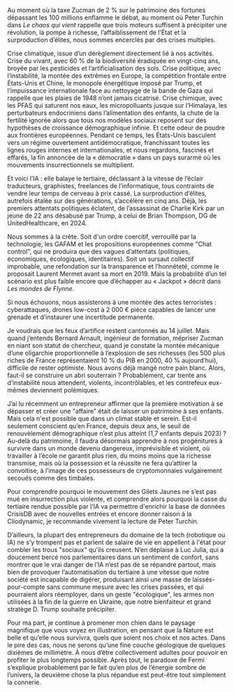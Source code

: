 Au moment où la taxe Zucman de 2 % sur le patrimoine des fortunes dépassant les 100 millions enflamme le débat, au moment où Peter Turchin dans _Le chaos qui vient_ rappelle que trois moteurs suffisent à précipiter une révolution, la pompe à richesse, l’affaiblissement de l’État et la surproduction d’élites, nous sommes encerclés par des crises multiples.

Crise climatique, issue d’un dérèglement directement lié à nos activités. Crise du vivant, avec 60 % de la biodiversité éradiquée en vingt-cinq ans, broyée par les pesticides et l’artificialisation des sols. Crise politique, avec l’instabilité, la montée des extrêmes en Europe, la compétition frontale entre États-Unis et Chine, le monopole énergétique imposé par Trump, et l’impuissance internationale face au nettoyage de la bande de Gaza qui rappelle que les plaies de 1948 n’ont jamais cicatrisé. Crise chimique, avec les PFAS qui saturent nos eaux, les micropolluants jusque sur l’Himalaya, les perturbateurs endocriniens dans l’alimentation des enfants, la chute de la fertilité ignorée alors que tous nos modèles sociaux reposent sur des hypothèses de croissance démographique infinie. Et cette odeur de poudre aux frontières européennes. Pendant ce temps, les États-Unis basculent vers un régime ouvertement antidémocratique, franchissant toutes les lignes rouges internes et internationales, et nous regardons, fascinés et effarés, la fin annoncée de la « démocratie » dans un pays surarmé où les mouvements insurrectionnels se multiplient.

Et voici l’IA : elle balaye le tertiaire, déclassant à la vitesse de l’éclair traducteurs, graphistes, freelances de l’informatique, tous contraints de vendre leur temps de cerveau à prix cassé. La surproduction d’élites, autrefois étalée sur des générations, s’accélère en cinq ans. Déjà, les premiers attentats politiques éclatent, de l’assassinat de Charlie Kirk par un jeune de 22 ans désabusé par Trump, à celui de Brian Thompson, DG de UnitedHealthcare, en 2024.

Nous sommes à la crête. Soit d'un ordre coercitif, verrouillé par la technologie, les GAFAM et les propositions européennes comme "Chat control", qui ne produira que des vagues d’attentats (politiques, économiques, écologiques, identitaires). Soit un sursaut collectif improbable, une refondation sur la transparence et l’honnêteté, comme le proposait Laurent Mermet avant sa mort en 2019. Mais la probabilité d’un tel scénario est plus faible encore que d’échapper au « Jackpot » décrit dans _Les mondes de Flynne_.

Si nous échouons, nous assisterons à une montée des actes terroristes : cyberattaques, drones low-cost à 2 000 € pièce capables de lancer une grenade et d’instaurer une incertitude permanente.

Je voudrais que les feux d’artifice restent cantonnés au 14 juillet. Mais quand j’entends Bernard Arnault, ingénieur de formation, mépriser Zucman en niant son statut de chercheur, quand je constate la montée mécanique d’une oligarchie proportionnelle à l’explosion de ses richesses (les 500 plus riches de France représentaient 10 % du PIB en 2000, 40 % aujourd’hui), difficile de rester optimiste. Nous avons déjà mangé notre pain blanc. Alors, faut-il se construire un abri souterrain ? Probablement, car trente ans d’instabilité nous attendent, violents, incontrôlables, et les contrefeux eux-mêmes deviennent polémiques.

J’ai lu récemment un entrepreneur affirmer que la première motivation à se dépasser et créer une "affaire" était de laisser un patrimoine à ses enfants. Mais cela n'est possible que dans un climat stable et serein. Est-il seulement conscient qu’en France, depuis deux ans, le seuil de renouvèlement démographique n’est plus atteint (1,7 enfants depuis 2023) ? Au-delà du patrimoine, il faudra désormais apprendre à nos progénitures à survivre dans un monde devenu dangereux, imprévisible et violent, où travailler à l’école ne garantit plus rien, du moins moins que la richesse transmise, mais où la possession et la réussite ne fera qu’attirer la convoitise, à l’image de ces possesseurs de cryptomonnaies vulgairement secoués comme des timbales.

Pour comprendre pourquoi le mouvement des Gilets Jaunes ne s’est pas mué en insurrection plus violente, et comprendre alors pourquoi la casse du tertiaire rendue possible par l’IA va permettre d'enrichir la base de données CrisisDB avec de nouvelles entrées et encore donner raison à la Cliodynamic, je recommande vivement la lecture de Peter Turchin.

D’ailleurs, la plupart des entrepreneurs du domaine de la tech (robotique ou IA) ne s’y trompent pas et parlent de salaire de vie en appellent à l'état pour combler les trous "sociaux" qu'ils creusent. N’en déplaise à Luc Julia, qui a doucement bercé nos parlementaires dans un sentiment de confort, sans montrer que le vrai danger de l’IA n’est pas de se répandre partout, mais bien de provoquer l’automatisation du tertiaire à une vitesse que notre société est incapable de digérer, produisant ainsi une masse de laissés-pour-compte sans commune mesure avec les crises passées, et qui pourraient alors réemployer, dans un geste "écologique", les armes non utilisées à la fin de la guerre en Ukraine, que notre bienfaiteur et grand stratège D. Trump souhaite précipiter.

Pour ma part, je continue à promener mon chien dans le paysage magnifique que vous voyez en illustration, en pensant que la Nature est belle et qu’elle nous survivra, quels que soient nos choix et nos actes. Dans le pire des cas, nous ne serons qu’une fine couche géologique de quelques dixièmes de millimètre. À nous d’être collectivement adultes pour pouvoir en profiter le plus longtemps possible. Après tout, le paradoxe de Fermi s’explique probablement par le fait qu’en plus de l’énergie sombre de l’univers, la deuxième chose la plus répandue est peut-être tout simplement la connerie.